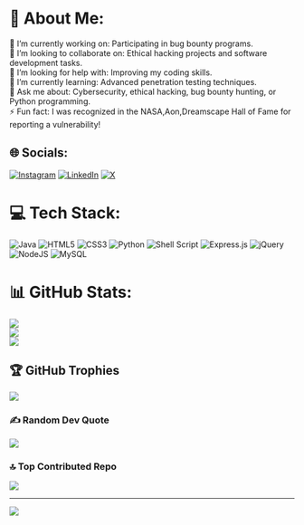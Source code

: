 # 💫 About Me:
🔭 I’m currently working on: Participating in bug bounty programs.<br>👯 I’m looking to collaborate on: Ethical hacking projects and software development tasks.<br>🤝 I’m looking for help with: Improving my coding skills.<br>🌱 I’m currently learning: Advanced penetration testing techniques.<br>💬 Ask me about: Cybersecurity, ethical hacking, bug bounty hunting, or Python programming.<br>⚡ Fun fact: I was recognized in the NASA,Aon,Dreamscape Hall of Fame for reporting a vulnerability!


## 🌐 Socials:
[![Instagram](https://img.shields.io/badge/Instagram-%23E4405F.svg?logo=Instagram&logoColor=white)](https://instagram.com/zeroo_sec) [![LinkedIn](https://img.shields.io/badge/LinkedIn-%230077B5.svg?logo=linkedin&logoColor=white)](https://www.linkedin.com/in/ranjan-yadav-82b28b249/) [![X](https://img.shields.io/badge/X-black.svg?logo=X&logoColor=white)](https://x.com/ig_ftw) 

# 💻 Tech Stack:
![Java](https://img.shields.io/badge/java-%23ED8B00.svg?style=for-the-badge&logo=openjdk&logoColor=white) ![HTML5](https://img.shields.io/badge/html5-%23E34F26.svg?style=for-the-badge&logo=html5&logoColor=white) ![CSS3](https://img.shields.io/badge/css3-%231572B6.svg?style=for-the-badge&logo=css3&logoColor=white) ![Python](https://img.shields.io/badge/python-3670A0?style=for-the-badge&logo=python&logoColor=ffdd54) ![Shell Script](https://img.shields.io/badge/shell_script-%23121011.svg?style=for-the-badge&logo=gnu-bash&logoColor=white) ![Express.js](https://img.shields.io/badge/express.js-%23404d59.svg?style=for-the-badge&logo=express&logoColor=%2361DAFB) ![jQuery](https://img.shields.io/badge/jquery-%230769AD.svg?style=for-the-badge&logo=jquery&logoColor=white) ![NodeJS](https://img.shields.io/badge/node.js-6DA55F?style=for-the-badge&logo=node.js&logoColor=white) ![MySQL](https://img.shields.io/badge/mysql-4479A1.svg?style=for-the-badge&logo=mysql&logoColor=white)
# 📊 GitHub Stats:
![](https://github-readme-stats.vercel.app/api?username=Rohit-YV&theme=midnight-purple&hide_border=false&include_all_commits=false&count_private=false)<br/>
![](https://github-readme-streak-stats.herokuapp.com/?user=Rohit-YV&theme=midnight-purple&hide_border=false)<br/>
![](https://github-readme-stats.vercel.app/api/top-langs/?username=Rohit-YV&theme=midnight-purple&hide_border=false&include_all_commits=false&count_private=false&layout=compact)

## 🏆 GitHub Trophies
![](https://github-profile-trophy.vercel.app/?username=Rohit-YV&theme=radical&no-frame=false&no-bg=false&margin-w=4)

### ✍️ Random Dev Quote
![](https://quotes-github-readme.vercel.app/api?type=horizontal&theme=merko)

### 🔝 Top Contributed Repo
![](https://github-contributor-stats.vercel.app/api?username=Rohit-YV&limit=5&theme=dark&combine_all_yearly_contributions=true)

---
[![](https://visitcount.itsvg.in/api?id=Rohit-YV&icon=8&color=12)](https://visitcount.itsvg.in)

<!-- Proudly created with GPRM ( https://gprm.itsvg.in ) -->
